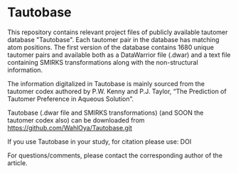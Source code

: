 # Tautobase
This repository contains relevant project files of publicly available tautomer database "Tautobase". Each tautomer pair in the database has matching atom positions. The first version of the database contains 1680 unique tautomer pairs and available both as a DataWarrior file (.dwar) and a text file containing SMIRKS transformations along with the non-structural information.

The information digitalized in Tautobase is mainly sourced from the tautomer codex authored by P.W. Kenny and P.J. Taylor, “The Prediction of Tautomer Preference in Aqueous Solution”.

Tautobase (.dwar file and SMIRKS transformations) (and SOON the tautomer codex also) can be downloaded from https://github.com/WahlOya/Tautobase.git

If you use Tautobase in your study, for citation please use: DOI

For questions/comments, please contact the corresponding author of the article.
